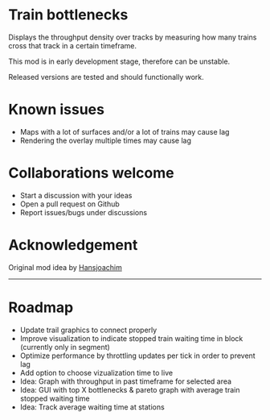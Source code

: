 # Train bottlenecks

Displays the throughput density over tracks by measuring how many trains cross that track in a certain timeframe.

This mod is in early development stage, therefore can be unstable.

Released versions are tested and should functionally work.

# Known issues

-   Maps with a lot of surfaces and/or a lot of trains may cause lag
-   Rendering the overlay multiple times may cause lag

# Collaborations welcome

-   Start a discussion with your ideas
-   Open a pull request on Github
-   Report issues/bugs under discussions

# Acknowledgement

Original mod idea by [Hansjoachim](https://mods.factorio.com/user/HansJoachim)

---

# Roadmap

-   Update trail graphics to connect properly
-   Improve visualization to indicate stopped train waiting time in block (currently only in segment)
-   Optimize performance by throttling updates per tick in order to prevent lag
-   Add option to choose vizualization time to live
-   Idea: Graph with throughput in past timeframe for selected area
-   Idea: GUI with top X bottlenecks & pareto graph with average train stopped waiting time
-   Idea: Track average waiting time at stations
